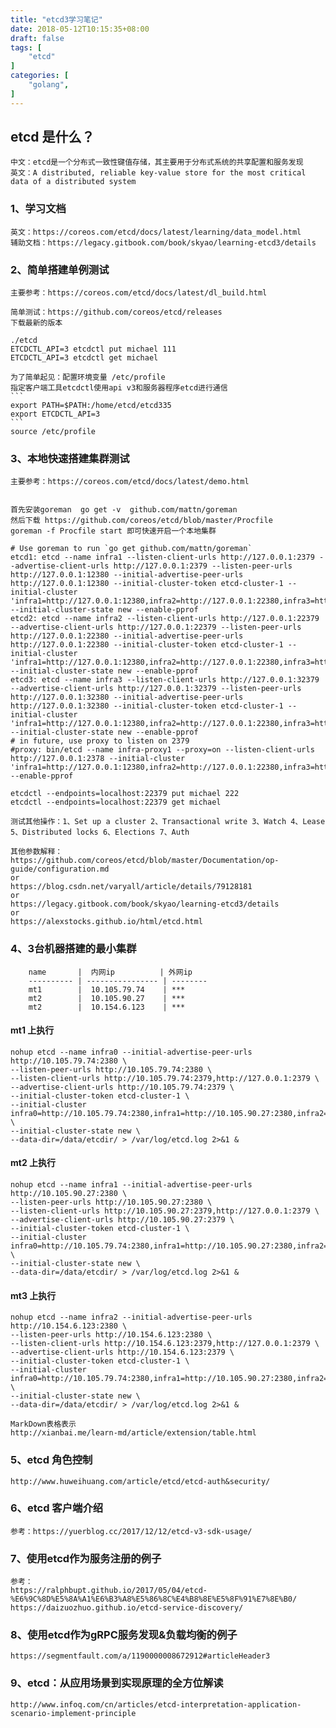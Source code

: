 ```yaml
---
title: "etcd3学习笔记"
date: 2018-05-12T10:15:35+08:00
draft: false
tags: [
    "etcd"
]
categories: [
    "golang",
]
---
```


## etcd 是什么？
	中文：etcd是一个分布式一致性键值存储，其主要用于分布式系统的共享配置和服务发现
	英文：A distributed, reliable key-value store for the most critical data of a distributed system
### 1、学习文档

	英文：https://coreos.com/etcd/docs/latest/learning/data_model.html
	辅助文档：https://legacy.gitbook.com/book/skyao/learning-etcd3/details
	
### 2、简单搭建单例测试

	主要参考：https://coreos.com/etcd/docs/latest/dl_build.html
	
	简单测试：https://github.com/coreos/etcd/releases
	下载最新的版本
	 
	./etcd
	ETCDCTL_API=3 etcdctl put michael 111
	ETCDCTL_API=3 etcdctl get michael
	
	为了简单起见：配置环境变量 /etc/profile
	指定客户端工具etcdctl使用api v3和服务器程序etcd进行通信
	```
	export PATH=$PATH:/home/etcd/etcd335
	export ETCDCTL_API=3
	```
	source /etc/profile
	
### 3、本地快速搭建集群测试
	主要参考：https://coreos.com/etcd/docs/latest/demo.html
	
	
	首先安装goreman  go get -v  github.com/mattn/goreman
	然后下载 https://github.com/coreos/etcd/blob/master/Procfile
	goreman -f Procfile start 即可快速开启一个本地集群

```	
# Use goreman to run `go get github.com/mattn/goreman`
etcd1: etcd --name infra1 --listen-client-urls http://127.0.0.1:2379 --advertise-client-urls http://127.0.0.1:2379 --listen-peer-urls http://127.0.0.1:12380 --initial-advertise-peer-urls http://127.0.0.1:12380 --initial-cluster-token etcd-cluster-1 --initial-cluster 'infra1=http://127.0.0.1:12380,infra2=http://127.0.0.1:22380,infra3=http://127.0.0.1:32380' --initial-cluster-state new --enable-pprof
etcd2: etcd --name infra2 --listen-client-urls http://127.0.0.1:22379 --advertise-client-urls http://127.0.0.1:22379 --listen-peer-urls http://127.0.0.1:22380 --initial-advertise-peer-urls http://127.0.0.1:22380 --initial-cluster-token etcd-cluster-1 --initial-cluster 'infra1=http://127.0.0.1:12380,infra2=http://127.0.0.1:22380,infra3=http://127.0.0.1:32380' --initial-cluster-state new --enable-pprof
etcd3: etcd --name infra3 --listen-client-urls http://127.0.0.1:32379 --advertise-client-urls http://127.0.0.1:32379 --listen-peer-urls http://127.0.0.1:32380 --initial-advertise-peer-urls http://127.0.0.1:32380 --initial-cluster-token etcd-cluster-1 --initial-cluster 'infra1=http://127.0.0.1:12380,infra2=http://127.0.0.1:22380,infra3=http://127.0.0.1:32380' --initial-cluster-state new --enable-pprof
# in future, use proxy to listen on 2379
#proxy: bin/etcd --name infra-proxy1 --proxy=on --listen-client-urls http://127.0.0.1:2378 --initial-cluster 'infra1=http://127.0.0.1:12380,infra2=http://127.0.0.1:22380,infra3=http://127.0.0.1:32380' --enable-pprof
```
	
	etcdctl --endpoints=localhost:22379 put michael 222 
	etcdctl --endpoints=localhost:22379 get michael 
	
	测试其他操作：1、Set up a cluster 2、Transactional write 3、Watch 4、Lease 5、Distributed locks 6、Elections 7、Auth

	其他参数解释：
	https://github.com/coreos/etcd/blob/master/Documentation/op-guide/configuration.md
	or
	https://blog.csdn.net/varyall/article/details/79128181
	or
	https://legacy.gitbook.com/book/skyao/learning-etcd3/details
	or
	https://alexstocks.github.io/html/etcd.html
### 4、3台机器搭建的最小集群

```
	name       |  内网ip          | 外网ip
	---------- | ---------------- | --------
	mt1		   |  10.105.79.74    | ***
	mt2        |  10.105.90.27    | ***
	mt2        |  10.154.6.123    | ***
```	
#### mt1 上执行	

```
nohup etcd --name infra0 --initial-advertise-peer-urls http://10.105.79.74:2380 \
--listen-peer-urls http://10.105.79.74:2380 \
--listen-client-urls http://10.105.79.74:2379,http://127.0.0.1:2379 \
--advertise-client-urls http://10.105.79.74:2379 \
--initial-cluster-token etcd-cluster-1 \
--initial-cluster infra0=http://10.105.79.74:2380,infra1=http://10.105.90.27:2380,infra2=http://10.154.6.123:2380 \
--initial-cluster-state new \
--data-dir=/data/etcdir/ > /var/log/etcd.log 2>&1 &
```
#### mt2 上执行

```
nohup etcd --name infra1 --initial-advertise-peer-urls http://10.105.90.27:2380 \
--listen-peer-urls http://10.105.90.27:2380 \
--listen-client-urls http://10.105.90.27:2379,http://127.0.0.1:2379 \
--advertise-client-urls http://10.105.90.27:2379 \
--initial-cluster-token etcd-cluster-1 \
--initial-cluster infra0=http://10.105.79.74:2380,infra1=http://10.105.90.27:2380,infra2=http://10.154.6.123:2380 \
--initial-cluster-state new \
--data-dir=/data/etcdir/ > /var/log/etcd.log 2>&1 &
```

#### mt3 上执行

```
nohup etcd --name infra2 --initial-advertise-peer-urls http://10.154.6.123:2380 \
--listen-peer-urls http://10.154.6.123:2380 \
--listen-client-urls http://10.154.6.123:2379,http://127.0.0.1:2379 \
--advertise-client-urls http://10.154.6.123:2379 \
--initial-cluster-token etcd-cluster-1 \
--initial-cluster infra0=http://10.105.79.74:2380,infra1=http://10.105.90.27:2380,infra2=http://10.154.6.123:2380 \
--initial-cluster-state new \
--data-dir=/data/etcdir/ > /var/log/etcd.log 2>&1 &	
```	

	MarkDown表格表示
	http://xianbai.me/learn-md/article/extension/table.html

### 5、etcd 角色控制
	http://www.huweihuang.com/article/etcd/etcd-auth&security/
	
### 6、etcd 客户端介绍
	参考：https://yuerblog.cc/2017/12/12/etcd-v3-sdk-usage/

### 7、使用etcd作为服务注册的例子
	参考：
	https://ralphbupt.github.io/2017/05/04/etcd-%E6%9C%8D%E5%8A%A1%E6%B3%A8%E5%86%8C%E4%B8%8E%E5%8F%91%E7%8E%B0/
	https://daizuozhuo.github.io/etcd-service-discovery/

### 8、使用etcd作为gRPC服务发现&负载均衡的例子
	https://segmentfault.com/a/1190000008672912#articleHeader3
	
### 9、etcd：从应用场景到实现原理的全方位解读
	http://www.infoq.com/cn/articles/etcd-interpretation-application-scenario-implement-principle